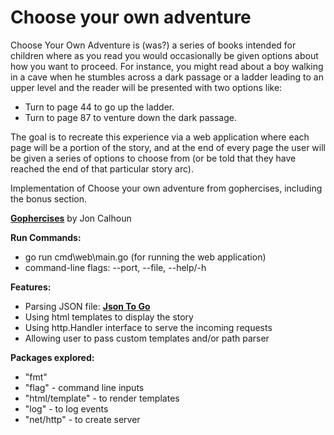 # Choose your own adventure

Choose Your Own Adventure is (was?) a series of books intended for children where as you read you would occasionally be given options about how you want to proceed. For instance, you might read about a boy walking in a cave when he stumbles across a dark passage or a ladder leading to an upper level and the reader will be presented with two options like:

- Turn to page 44 to go up the ladder.
- Turn to page 87 to venture down the dark passage.

The goal is to recreate this experience via a web application where each page will be a portion of the story, and at the end of every page the user will be given a series of options to choose from (or be told that they have reached the end of that particular story arc).

Implementation of Choose your own adventure from gophercises, including the bonus section.

**[Gophercises](https://courses.calhoun.io/courses/cor_gophercises)**  by Jon Calhoun

**Run Commands:**

- go run cmd\web\main.go (for running the web application)
- command-line flags: --port, --file, --help/-h  

**Features:**

- Parsing JSON file: **[Json To Go](https://mholt.github.io/json-to-go/)**
- Using html templates to display the story
- Using http.Handler interface to serve the incoming requests
- Allowing user to pass custom templates and/or path parser

**Packages explored:**

- "fmt"
- "flag" - command line inputs
- "html/template" - to render templates
- "log" - to log events
- "net/http" - to create server
